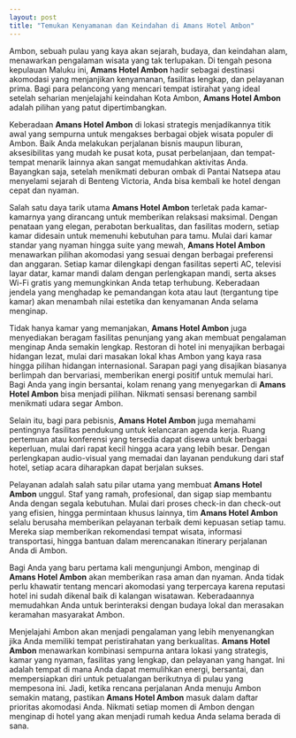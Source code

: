 ```yaml
---
layout: post
title: "Temukan Kenyamanan dan Keindahan di Amans Hotel Ambon"
---
```


Ambon, sebuah pulau yang kaya akan sejarah, budaya, dan keindahan alam, menawarkan pengalaman wisata yang tak terlupakan. Di tengah pesona kepulauan Maluku ini, **Amans Hotel Ambon** hadir sebagai destinasi akomodasi yang menjanjikan kenyamanan, fasilitas lengkap, dan pelayanan prima. Bagi para pelancong yang mencari tempat istirahat yang ideal setelah seharian menjelajahi keindahan Kota Ambon, **Amans Hotel Ambon** adalah pilihan yang patut dipertimbangkan.

Keberadaan **Amans Hotel Ambon** di lokasi strategis menjadikannya titik awal yang sempurna untuk mengakses berbagai objek wisata populer di Ambon. Baik Anda melakukan perjalanan bisnis maupun liburan, aksesibilitas yang mudah ke pusat kota, pusat perbelanjaan, dan tempat-tempat menarik lainnya akan sangat memudahkan aktivitas Anda. Bayangkan saja, setelah menikmati deburan ombak di Pantai Natsepa atau menyelami sejarah di Benteng Victoria, Anda bisa kembali ke hotel dengan cepat dan nyaman.

Salah satu daya tarik utama **Amans Hotel Ambon** terletak pada kamar-kamarnya yang dirancang untuk memberikan relaksasi maksimal. Dengan penataan yang elegan, perabotan berkualitas, dan fasilitas modern, setiap kamar didesain untuk memenuhi kebutuhan para tamu. Mulai dari kamar standar yang nyaman hingga suite yang mewah, **Amans Hotel Ambon** menawarkan pilihan akomodasi yang sesuai dengan berbagai preferensi dan anggaran. Setiap kamar dilengkapi dengan fasilitas seperti AC, televisi layar datar, kamar mandi dalam dengan perlengkapan mandi, serta akses Wi-Fi gratis yang memungkinkan Anda tetap terhubung. Keberadaan jendela yang menghadap ke pemandangan kota atau laut (tergantung tipe kamar) akan menambah nilai estetika dan kenyamanan Anda selama menginap.

Tidak hanya kamar yang memanjakan, **Amans Hotel Ambon** juga menyediakan beragam fasilitas penunjang yang akan membuat pengalaman menginap Anda semakin lengkap. Restoran di hotel ini menyajikan berbagai hidangan lezat, mulai dari masakan lokal khas Ambon yang kaya rasa hingga pilihan hidangan internasional. Sarapan pagi yang disajikan biasanya berlimpah dan bervariasi, memberikan energi positif untuk memulai hari. Bagi Anda yang ingin bersantai, kolam renang yang menyegarkan di **Amans Hotel Ambon** bisa menjadi pilihan. Nikmati sensasi berenang sambil menikmati udara segar Ambon.

Selain itu, bagi para pebisnis, **Amans Hotel Ambon** juga memahami pentingnya fasilitas pendukung untuk kelancaran agenda kerja. Ruang pertemuan atau konferensi yang tersedia dapat disewa untuk berbagai keperluan, mulai dari rapat kecil hingga acara yang lebih besar. Dengan perlengkapan audio-visual yang memadai dan layanan pendukung dari staf hotel, setiap acara diharapkan dapat berjalan sukses.

Pelayanan adalah salah satu pilar utama yang membuat **Amans Hotel Ambon** unggul. Staf yang ramah, profesional, dan sigap siap membantu Anda dengan segala kebutuhan. Mulai dari proses check-in dan check-out yang efisien, hingga permintaan khusus lainnya, tim **Amans Hotel Ambon** selalu berusaha memberikan pelayanan terbaik demi kepuasan setiap tamu. Mereka siap memberikan rekomendasi tempat wisata, informasi transportasi, hingga bantuan dalam merencanakan itinerary perjalanan Anda di Ambon.

Bagi Anda yang baru pertama kali mengunjungi Ambon, menginap di **Amans Hotel Ambon** akan memberikan rasa aman dan nyaman. Anda tidak perlu khawatir tentang mencari akomodasi yang terpercaya karena reputasi hotel ini sudah dikenal baik di kalangan wisatawan. Keberadaannya memudahkan Anda untuk berinteraksi dengan budaya lokal dan merasakan keramahan masyarakat Ambon.

Menjelajahi Ambon akan menjadi pengalaman yang lebih menyenangkan jika Anda memiliki tempat peristirahatan yang berkualitas. **Amans Hotel Ambon** menawarkan kombinasi sempurna antara lokasi yang strategis, kamar yang nyaman, fasilitas yang lengkap, dan pelayanan yang hangat. Ini adalah tempat di mana Anda dapat memulihkan energi, bersantai, dan mempersiapkan diri untuk petualangan berikutnya di pulau yang mempesona ini. Jadi, ketika rencana perjalanan Anda menuju Ambon semakin matang, pastikan **Amans Hotel Ambon** masuk dalam daftar prioritas akomodasi Anda. Nikmati setiap momen di Ambon dengan menginap di hotel yang akan menjadi rumah kedua Anda selama berada di sana.
